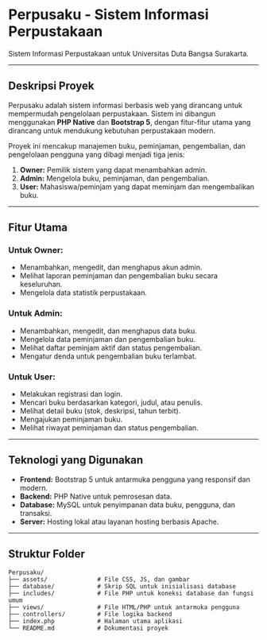 # **Perpusaku - Sistem Informasi Perpustakaan**  
Sistem Informasi Perpustakaan untuk Universitas Duta Bangsa Surakarta.

---

## **Deskripsi Proyek**  
Perpusaku adalah sistem informasi berbasis web yang dirancang untuk mempermudah pengelolaan perpustakaan. Sistem ini dibangun menggunakan **PHP Native** dan **Bootstrap 5**, dengan fitur-fitur utama yang dirancang untuk mendukung kebutuhan perpustakaan modern.

Proyek ini mencakup manajemen buku, peminjaman, pengembalian, dan pengelolaan pengguna yang dibagi menjadi tiga jenis:  
1. **Owner:** Pemilik sistem yang dapat menambahkan admin.  
2. **Admin:** Mengelola buku, peminjaman, dan pengembalian.  
3. **User:** Mahasiswa/peminjam yang dapat meminjam dan mengembalikan buku.

---

## **Fitur Utama**  
### **Untuk Owner:**
- Menambahkan, mengedit, dan menghapus akun admin.  
- Melihat laporan peminjaman dan pengembalian buku secara keseluruhan.  
- Mengelola data statistik perpustakaan.  

### **Untuk Admin:**
- Menambahkan, mengedit, dan menghapus data buku.  
- Mengelola data peminjaman dan pengembalian buku.  
- Melihat daftar peminjam aktif dan status pengembalian.  
- Mengatur denda untuk pengembalian buku terlambat.  

### **Untuk User:**
- Melakukan registrasi dan login.  
- Mencari buku berdasarkan kategori, judul, atau penulis.  
- Melihat detail buku (stok, deskripsi, tahun terbit).  
- Mengajukan peminjaman buku.  
- Melihat riwayat peminjaman dan status pengembalian.  

---

## **Teknologi yang Digunakan**  
- **Frontend:** Bootstrap 5 untuk antarmuka pengguna yang responsif dan modern.  
- **Backend:** PHP Native untuk pemrosesan data.  
- **Database:** MySQL untuk penyimpanan data buku, pengguna, dan transaksi.  
- **Server:** Hosting lokal atau layanan hosting berbasis Apache.  

---

## **Struktur Folder**  
```plaintext
Perpusaku/
├── assets/              # File CSS, JS, dan gambar
├── database/            # Skrip SQL untuk inisialisasi database
├── includes/            # File PHP untuk koneksi database dan fungsi umum
├── views/               # File HTML/PHP untuk antarmuka pengguna
├── controllers/         # File logika backend
├── index.php            # Halaman utama aplikasi
└── README.md            # Dokumentasi proyek
